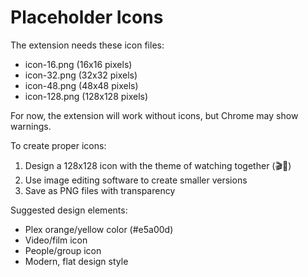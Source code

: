 # Placeholder Icons

The extension needs these icon files:
- icon-16.png (16x16 pixels)
- icon-32.png (32x32 pixels)  
- icon-48.png (48x48 pixels)
- icon-128.png (128x128 pixels)

For now, the extension will work without icons, but Chrome may show warnings.

To create proper icons:
1. Design a 128x128 icon with the theme of watching together (🎬👥)
2. Use image editing software to create smaller versions
3. Save as PNG files with transparency

Suggested design elements:
- Plex orange/yellow color (#e5a00d)
- Video/film icon
- People/group icon
- Modern, flat design style